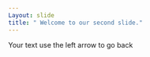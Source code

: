 ```yaml
---
Layout: slide
title: " Welcome to our second slide."
---
```

Your text
use the left arrow to go back

